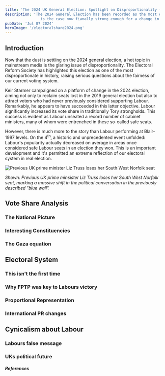 ```yaml
---
title: 'The 2024 UK General Election: Spotlight on Disproportionality (WIP)'
description: 'The 2024 General Election has been recorded as the most disproportionate election that has ever been recorded,
                is the case now fianally strong enough for a change in the voting system?'
pubDate: 'Jul 07 2024'
heroImage: '/electoralshare2024.png'
---
```


## Introduction
Now that the dust is settling on the 2024 general election, a hot topic in mainstream media is the glaring issue of disproportionality.
The Electoral Reform Society has highlighted this election as one of the most disproportionate in history, raising serious questions
about the fairness of our current voting system.

Keir Starmer campaigned on a platform of change in the 2024 election, aiming not only to reclaim seats lost in the 2019 general election but also to attract voters who had never previously considered supporting Labour. Remarkably, he appears to have succeeded in this latter objective. Labour significantly increased its vote share in traditionally Tory strongholds. This success is evident as Labour unseated a record number of cabinet ministers, many of whom were entrenched in these so-called safe seats.

However, there is much more to the story than Labour performing at Blair-1997 levels. On the 4<sup>th</sup>, a historic and unprecedented event unfolded: Labour's popularity actually decreased on average in areas once considered safe Labour seats in an election they won. This is an important development and it's permitted an extreme reflection of our electoral system in real election.

![Previous UK prime minister Liz Truss loses her South West Norfolk seat](/trussloseseat.png)

_Shown: Previous UK prime minsister Liz Truss loses her South West Norfolk seat, marking a massive shift in the political conversation in the previously described "blue wall"._

## Vote Share Analysis
### The National Picture
### Interesting Constituencies
### The Gaza equation

## Electoral System
### This isn't the first time
### Why FPTP was key to Labours victory
### Proportional Representation
### International PR changes

## Cynicalism about Labour
### Labours false message
### UKs political future

#### _References_